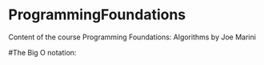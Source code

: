 # ProgrammingFoundations
Content of the course Programming Foundations: Algorithms by Joe Marini


#The Big O notation:

